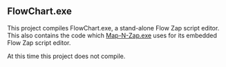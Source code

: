 ## FlowChart.exe

This project compiles FlowChart.exe, a stand-alone Flow Zap script editor.  This also contains the code which [Map-N-Zap.exe](../) uses for its embedded Flow Zap script editor.

At this time this project does not compile.